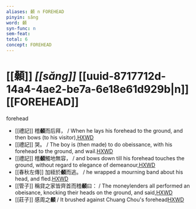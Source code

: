```yaml
---
aliases: 顙 n FOREHEAD
pinyin: sǎng
word: 顙
syn-func: n
sem-feat: 
total: 6
concept: FOREHEAD 
---
```

# [[顙]] *[[sǎng]]*  [[uuid-8717712d-14a4-4ae2-be7a-6e18e61d929b|n]] [[FOREHEAD]]
forehead
 - [[禮記]] 稽**顙**而后拜， / When he lays his forehead to the ground, and then bows (to his visitor),[HXWD](https://hxwd.org/textview.html?location=KR1d0052_tls_003-5a.5)
 - [[禮記]] 哭。 / The boy is (then made) to do obeissance, with his forehead to the ground, and wail.[HXWD](https://hxwd.org/textview.html?location=KR1d0052_tls_007-1a.50)
 - [[禮記]] 稽**顙**觸地無容， / and bows down till his forehead touches the ground, without regard to elegance of demeanour,[HXWD](https://hxwd.org/textview.html?location=KR1d0052_tls_036-8a.13)
 - [[春秋左傳]] 加絰於**顙**而逃。 / he wrapped a mourning band about his head, and fled.[HXWD](https://hxwd.org/textview.html?location=KR1e0001_tls_010-224a.1)
 - [[管子]] 稱貸之家皆齊首而稽**顙**曰： / The moneylenders all performed an obeisance, knocking their heads on the ground, and said,[HXWD](https://hxwd.org/textview.html?location=KR3c0001_tls_024-126a.6)
 - [[莊子]] 感周之**顙** / It brushed against Chuang Chou's forehead[HXWD](https://hxwd.org/textview.html?location=KR5c0126_tls_020-17a.6)